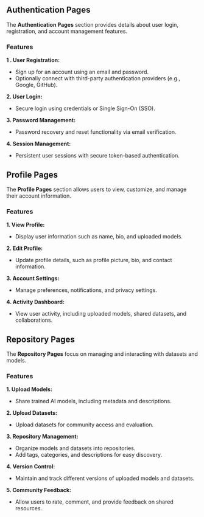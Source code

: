## **Authentication Pages**

The **Authentication Pages** section provides details about user login, registration, and account management features.

### **Features**
**1 . User Registration:**
   - Sign up for an account using an email and password.
   - Optionally connect with third-party authentication providers (e.g., Google, GitHub).

**2. User Login:**
   - Secure login using credentials or Single Sign-On (SSO).

**3. Password Management:**
   - Password recovery and reset functionality via email verification.

**4. Session Management:**
   - Persistent user sessions with secure token-based authentication.


## **Profile Pages**

The **Profile Pages** section allows users to view, customize, and manage their account information.

### **Features**
**1. View Profile:**
   - Display user information such as name, bio, and uploaded models.

**2. Edit Profile:**
   - Update profile details, such as profile picture, bio, and contact information.

**3. Account Settings:**
   - Manage preferences, notifications, and privacy settings.

**4. Activity Dashboard:**
   - View user activity, including uploaded models, shared datasets, and collaborations.

## **Repository Pages**

The **Repository Pages** focus on managing and interacting with datasets and models.

### **Features**
**1. Upload Models:**
   - Share trained AI models, including metadata and descriptions.

**2. Upload Datasets:**
   - Upload datasets for community access and evaluation.

**3. Repository Management:**
   - Organize models and datasets into repositories.
   - Add tags, categories, and descriptions for easy discovery.

**4. Version Control:**
   - Maintain and track different versions of uploaded models and datasets.

**5. Community Feedback:**
   - Allow users to rate, comment, and provide feedback on shared resources.
